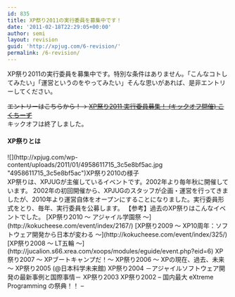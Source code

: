```yaml
---
id: 835
title: XP祭り2011の実行委員を募集中です！
date: '2011-02-18T22:29:05+00:00'
author: semi
layout: revision
guid: 'http://xpjug.com/6-revision/'
permalink: /6-revision/
---
```


XP祭り2011の実行委員を募集中です。特別な条件はありません。「こんなコトしてみたい」「運営というのをやってみたい」そんな思いがあれば、是非エントリーしてください。

<del datetime="2011-02-08T23:42:27+00:00">エントリーはこちらから！→ [XP祭り2011 実行委員募集！ (キックオフ開催) こくちーず](http://kokucheese.com/event/index/6591/)</del>  
キックオフは終了しました。

#### XP祭りとは

<div class="wp-caption aligncenter" id="attachment_59" style="width: 510px">![](http://xpjug.com/wp-content/uploads/2011/01/4958611715_3c5e8bf5ac.jpg "4958611715_3c5e8bf5ac")XP祭り2010の様子

</div>  
XP祭りは、XPJUGが主催しているイベントです。2002年より毎年秋に開催しています。  
2002年の初回開催から、XPJUGのスタッフが企画・運営を行ってきましたが、2010年より運営自体をオープンにすることになりました。実行委員形式をとり、毎年、実行委員を公募します。 【参考】過去のXP祭りはこんなイベントでした。  
[XP祭り2010 ～ アジャイル学園祭 ～](http://kokucheese.com/event/index/2167/)  
[XP祭り2009 ～ XP10周年：ソフトウェア開発から日本が変わる ～](http://kokucheese.com/event/index/325/)  
[XP祭り2008 ～ LT五輪 ～](http://jucalion.s66.xrea.com/xoops/modules/eguide/event.php?eid=6)  
XP祭り2007 ～ XPブートキャンプだ！～  
XP祭り2006 ～ XPの現在、過去、未来 ～  
XP祭り2005 (@日本科学未来館)  
XP祭り2004 －アジャイルソフトウェア開発の最新事例と国際事情－  
XP祭り2003  
XP祭り2002 – 国内最大 eXtreme Programming の祭典！！ –